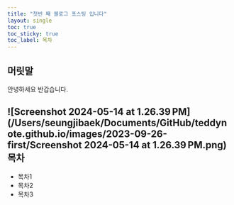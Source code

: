 ```yaml
---
title: "첫번 째 블로그 포스팅 입니다"
layout: single
toc: true
toc_sticky: true
toc_label: 목차
---
```


## 머릿말

안녕하세요 반갑습니다.

## ![Screenshot 2024-05-14 at 1.26.39 PM](/Users/seungjibaek/Documents/GitHub/teddynote.github.io/images/2023-09-26-first/Screenshot 2024-05-14 at 1.26.39 PM.png)목차

- 목차1
- 목차2
- 목차3
